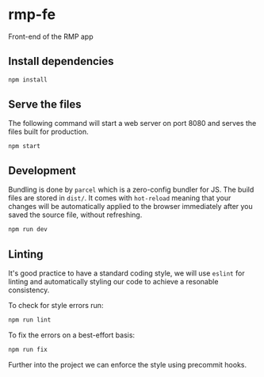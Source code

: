 # rmp-fe

Front-end of the RMP app

## Install dependencies

```bash
npm install
```

## Serve the files

The following command will start a web server on port 8080 and serves
the files built for production.

```
npm start
```

## Development

Bundling is done by `parcel` which is a zero-config bundler for JS. The build
files are stored in `dist/`. It comes with `hot-reload` meaning that your
changes will be automatically applied to the browser immediately after you
saved the source file, without refreshing.

```bash
npm run dev
```

## Linting

It's good practice to have a standard coding style, we will use `eslint` for
linting and automatically styling our code to achieve a resonable consistency.

To check for style errors run:

```bash
npm run lint
```

To fix the errors on a best-effort basis:

```bash
npm run fix
```

Further into the project we can enforce the style using precommit hooks.
